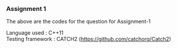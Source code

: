 ### Assignment 1

The above are the codes for the question for Assignment-1         

Language used     :  C++11     
Testing framework :  CATCH2 (https://github.com/catchorg/Catch2)
